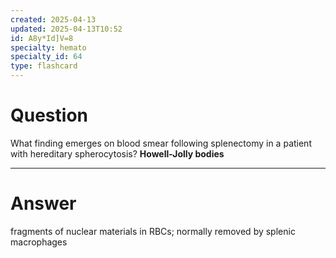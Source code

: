 ```yaml
---
created: 2025-04-13
updated: 2025-04-13T10:52
id: A8y*Id]V=8
specialty: hemato
specialty_id: 64
type: flashcard
---
```


# Question
What finding emerges on blood smear following splenectomy in a patient with hereditary spherocytosis?    **Howell-Jolly bodies**

---

# Answer
fragments of nuclear materials in RBCs; normally removed by splenic macrophages